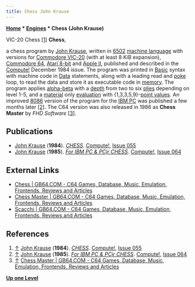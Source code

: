 ```yaml
---
title: Chess John Krause
---
```

**[Home](Home "Home") * [Engines](Engines "Engines") * Chess (John Krause)**

[](https://www.atarimagazines.com/compute/issue55/chess.php) VIC-20 Chess <a id="cite-note-1" href="#cite-ref-1">[1]</a>
**Chess**,

a chess program by [John Krause](John_Krause "John Krause"), written in [6502](6502 "6502") [machine language](https://en.wikipedia.org/wiki/Machine_code) with versions for [Commodore VIC-20](Commodore_VIC-20 "Commodore VIC-20") (with at least 8 KiB expansion), [Commodore 64](Commodore_64 "Commodore 64"), [Atari 8-bit](Atari_8-bit "Atari 8-bit") and [Apple II](Apple_II "Apple II"),
published and described in the [Compute!](Compute! "Compute!") December 1984 issue. The program was printed in [Basic](Basic "Basic") syntax with machine code in [Data](https://en.wikipedia.org/wiki/BASIC#Data_manipulation) statements,
along with a leading read and [poke](https://en.wikipedia.org/wiki/PEEK_and_POKE) loop, to read the data and store it as executable code in [memory](Memory "Memory").
The program applies [alpha-beta](Alpha-Beta "Alpha-Beta") with a [depth](Depth "Depth") from two to six [plies](Ply "Ply") depending on level 1-5, and a [material](Material "Material") only [evaluation](Evaluation "Evaluation")
with {1,3,3,5,9}-[point values](Point_Value "Point Value"). An improved [8086](8086 "8086") version of the program for the [IBM PC](IBM_PC "IBM PC") was published a few months later <a id="cite-note-2" href="#cite-ref-2">[2]</a>.
The C64 version was also released in 1986 as **Chess Master** by *FHD Software* <a id="cite-note-3" href="#cite-ref-3">[3]</a>.

## Publications

- [John Krause](John_Krause "John Krause") (**1984**). *[CHESS](https://www.atarimagazines.com/compute/issue55/chess.php)*. [Compute!](Compute! "Compute!"), [Issue 055](https://archive.org/stream/1984-12-compute-magazine/Compute_Issue_055_1984_Dec#page/n89/mode/2up)
- [John Krause](John_Krause "John Krause") (**1985**). *[For IBM PC & PCjr CHESS](https://www.atarimagazines.com/compute/issue64/chess.php)*. [Compute!](Compute! "Compute!"), [Issue 064](https://archive.org/stream/1985-09-compute-magazine/Compute_Issue_064_1985_Sep#page/n88/mode/2up)

## External Links

- [Chess | GB64.COM - C64 Games, Database, Music, Emulation, Frontends, Reviews and Articles](http://www.gb64.com/game.php?id=11302)
- [Chess Master | GB64.COM - C64 Games, Database, Music, Emulation, Frontends, Reviews and Articles](http://www.gb64.com/game.php?id=26570&d=18)
- [Scacchi | GB64.COM - C64 Games, Database, Music, Emulation, Frontends, Reviews and Articles](http://www.gb64.com/game.php?id=25460&d=18)

## References

1. <a id="cite-ref-1" href="#cite-note-1">↑</a> [John Krause](John_Krause "John Krause") (**1984**). *[CHESS](https://www.atarimagazines.com/compute/issue55/chess.php)*. [Compute!](Compute! "Compute!"), [Issue 055](https://archive.org/stream/1984-12-compute-magazine/Compute_Issue_055_1984_Dec#page/n89/mode/2up)
1. <a id="cite-ref-2" href="#cite-note-2">↑</a> [John Krause](John_Krause "John Krause") (**1985**). *[For IBM PC & PCjr CHESS](https://www.atarimagazines.com/compute/issue64/chess.php)*. [Compute!](Compute! "Compute!"), [Issue 064](https://archive.org/stream/1985-09-compute-magazine/Compute_Issue_064_1985_Sep#page/n88/mode/2up)
1. <a id="cite-ref-3" href="#cite-note-3">↑</a> [Chess Master | GB64.COM - C64 Games, Database, Music, Emulation, Frontends, Reviews and Articles](http://www.gb64.com/game.php?id=26570&d=18)

**[Up one Level](Engines "Engines")**

